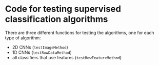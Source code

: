 # Code for testing supervised classification algorithms

There are three different functions for testing the algorithms, one for each type of algorithm:
- 2D CNNs (`testImageMethod`)
- 1D CNNs (`testRowDataMethod`)
- all classifiers that use features (`testRowFeatureMethod`)
